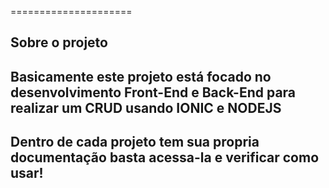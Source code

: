 =====================
## Sobre o projeto

## Basicamente este projeto está focado no desenvolvimento Front-End e Back-End para realizar um CRUD usando IONIC e NODEJS

## Dentro de cada projeto tem sua propria documentação basta acessa-la e verificar como usar!


